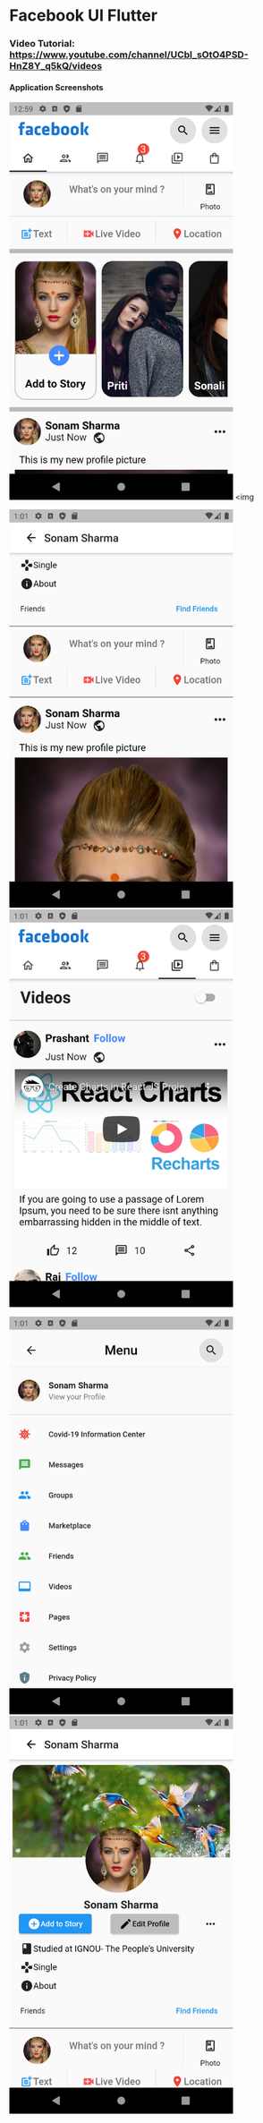 # Facebook UI Flutter
### Video Tutorial: https://www.youtube.com/channel/UCbl_sOtO4PSD-HnZ8Y_q5kQ/videos
#### Application Screenshots


<img src="https://github.com/Mhassanbughio/Facbook_UI_Flutter/blob/main/Screenshots/1.png" width="400" />  <img 
                                                                                                                     
<img src="https://github.com/geekyshow1/flutter_facebook_lite_ui/blob/master/Screenshots/10.png" width="400" />  <img src="https://github.com/geekyshow1/flutter_facebook_lite_ui/blob/master/Screenshots/6.png" width="400" />

<img src="https://github.com/geekyshow1/flutter_facebook_lite_ui/blob/master/Screenshots/8.png" width="400" />  <img src="https://github.com/geekyshow1/flutter_facebook_lite_ui/blob/master/Screenshots/9.png" width="400" />

